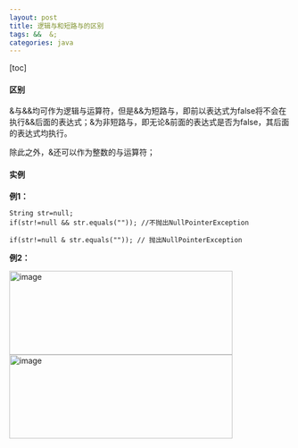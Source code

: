 ```yaml
---
layout: post
title: 逻辑与和短路与的区别
tags: &&  &;
categories: java
---  
```


[toc]  

#### 区别  

&与&&均可作为逻辑与运算符，但是&&为短路与，即前以表达式为false将不会在执行&&后面的表达式；&为非短路与，即无论&前面的表达式是否为false，其后面的表达式均执行。  

除此之外，&还可以作为整数的与运算符；  

#### 实例   

**例1：**   
```  
String str=null;
if(str!=null && str.equals("")); //不抛出NullPointerException

if(str!=null & str.equals("")); // 抛出NullPointerException
```
  
**例2：**  

<img src="https://zy123a.github.io/zy-blog/images/java/逻辑与.png" width="400" height="150" alt="image"/>   

<img src="https://zy123a.github.io/zy-blog/images/java/非短路与.png" width="400" height="150" alt="image"/>   


